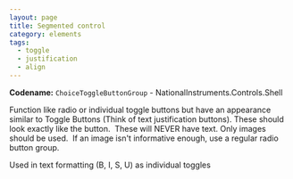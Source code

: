 ```yaml
---
layout: page
title: Segmented control
category: elements
tags:
  - toggle
  - justification
  - align
---
```


**Codename:** `ChoiceToggleButtonGroup` - NationalInstruments.Controls.Shell

Function like radio or individual toggle buttons but have an appearance similar to Toggle Buttons (Think of text justification buttons). These should look exactly like the button.  These will NEVER have text. Only images should be used.  If an image isn't informative enough, use a regular radio button group.

Used in text formatting (B, I, S, U) as individual toggles